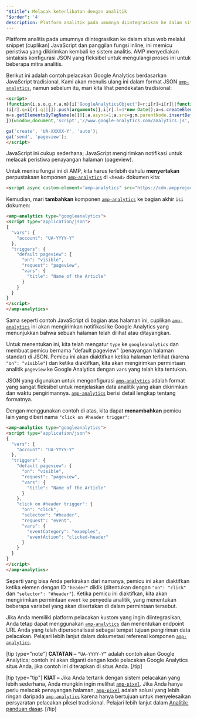 ```yaml
---
"$title": Melacak keterlibatan dengan analitik
"$order": '4'
description: Platform analitik pada umumnya diintegrasikan ke dalam situs web melalui panggilan fungsi dan snippet JavaScript inline, ini memicu peristiwa yang dikirimkan kembali ke sistem analitik.
---
```


Platform analitis pada umumnya diintegrasikan ke dalam situs web melalui snippet (cuplikan) JavaScript dan panggilan fungsi inline, ini memicu peristiwa yang dikirimkan kembali ke sistem analitis. AMP menyediakan sintaksis konfigurasi JSON yang fleksibel untuk mengulangi proses ini untuk beberapa mitra analitis.

Berikut ini adalah contoh pelacakan Google Analytics berdasarkan JavaScript tradisional. Kami akan menulis ulang ini dalam format JSON [`amp-analytics`](../../../../documentation/components/reference/amp-analytics.md), namun sebelum itu, mari kita lihat pendekatan tradisional:

```html
<script>
(function(i,s,o,g,r,a,m){i['GoogleAnalyticsObject']=r;i[r]=i[r]||function(){
(i[r].q=i[r].q||[]).push(arguments)},i[r].l=1*new Date();a=s.createElement(o),
m=s.getElementsByTagName(o)[0];a.async=1;a.src=g;m.parentNode.insertBefore(a,m)
})(window,document,'script','//www.google-analytics.com/analytics.js','ga');

ga('create', 'UA-XXXXX-Y', 'auto');
ga('send', 'pageview');
</script>
```

JavaScript ini cukup sederhana; JavaScript mengirimkan notifikasi untuk melacak peristiwa penayangan halaman (pageview).

Untuk meniru fungsi ini di AMP, kita harus terlebih dahulu **menyertakan** perpustakaan komponen [`amp-analytics`](../../../../documentation/components/reference/amp-analytics.md) di `<head>` dokumen kita:

```html
<script async custom-element="amp-analytics" src="https://cdn.ampproject.org/v0/amp-analytics-0.1.js"></script>
```

Kemudian, mari **tambahkan** komponen [`amp-analytics`](../../../../documentation/components/reference/amp-analytics.md) ke bagian akhir `isi` dokumen:

```html
<amp-analytics type="googleanalytics">
<script type="application/json">
{
  "vars": {
    "account": "UA-YYYY-Y"
  },
  "triggers": {
    "default pageview": {
      "on": "visible",
      "request": "pageview",
      "vars": {
        "title": "Name of the Article"
      }
    }
  }
}
</script>
</amp-analytics>
```

Sama seperti contoh JavaScript di bagian atas halaman ini, cuplikan [`amp-analytics`](../../../../documentation/components/reference/amp-analytics.md) ini akan mengirimkan notifikasi ke Google Analytics yang menunjukkan bahwa sebuah halaman telah dilihat atau ditayangkan.

Untuk menentukan ini, kita telah mengatur `type` ke `googleanalytics` dan membuat pemicu bernama "default pageview" (penayangan halaman standar) di JSON.  Pemicu ini akan diaktifkan ketika halaman terlihat (karena `"on": "visible"`) dan ketika diaktifkan, kita akan mengirimkan permintaan analitik `pageview` ke Google Analytics dengan `vars` yang telah kita tentukan.

JSON yang digunakan untuk mengonfigurasi [`amp-analytics`](../../../../documentation/components/reference/amp-analytics.md) adalah format yang sangat fleksibel untuk menjelaskan data analitik yang akan dikirimkan dan waktu pengirimannya. [`amp-analytics`](../../../../documentation/components/reference/amp-analytics.md) berisi detail lengkap tentang formatnya.

Dengan menggunakan contoh di atas, kita dapat **menambahkan** pemicu lain yang diberi nama `"click on #header trigger"`:

```html
<amp-analytics type="googleanalytics">
<script type="application/json">
{
  "vars": {
    "account": "UA-YYYY-Y"
  },
  "triggers": {
    "default pageview": {
      "on": "visible",
      "request": "pageview",
      "vars": {
        "title": "Name of the Article"
      }
    },
    "click on #header trigger": {
      "on": "click",
      "selector": "#header",
      "request": "event",
      "vars": {
        "eventCategory": "examples",
        "eventAction": "clicked-header"
      }
    }
  }
}
</script>
</amp-analytics>
```

Seperti yang bisa Anda perkirakan dari namanya, pemicu ini akan diaktifkan ketika elemen dengan ID `"header"` diklik (ditentukan dengan `"on": "click"` dan `"selector": "#header"`). Ketika pemicu ini diaktifkan, kita akan mengirimkan permintaan `event` ke penyedia analitik, yang menentukan beberapa variabel yang akan disertakan di dalam permintaan tersebut.

Jika Anda memiliki platform pelacakan kustom yang ingin diintegrasikan, Anda tetap dapat menggunakan [`amp-analytics`](../../../../documentation/components/reference/amp-analytics.md) dan menentukan endpoint URL Anda yang telah dipersonalisasi sebagai tempat tujuan pengiriman data pelacakan. Pelajari lebih lanjut dalam dokumetasi referensi komponen [`amp-analytics`](../../../../documentation/components/reference/amp-analytics.md).

[tip type="note"] <strong>CATATAN –</strong>  <code>“UA-YYYY-Y”</code> adalah contoh akun Google Analytics; contoh ini akan diganti dengan kode pelacakan Google Analytics situs Anda, jika contoh ini diterapkan di situs Anda.  [/tip]

[tip type="tip"] **KIAT –** Jika Anda tertarik dengan sistem pelacakan yang lebih sederhana, Anda mungkin ingin melihat [`amp-pixel`](../../../../documentation/components/reference/amp-pixel.md). Jika Anda hanya perlu melacak penayangan halaman, [`amp-pixel`](../../../../documentation/components/reference/amp-pixel.md) adalah solusi yang lebih ringan daripada [`amp-analytics`](../../../../documentation/components/reference/amp-analytics.md) karena hanya bertujuan untuk menyelesaikan persyaratan pelacakan piksel tradisional. Pelajari lebih lanjut dalam [Analitik: panduan dasar](../../../../documentation/guides-and-tutorials/optimize-measure/configure-analytics/analytics_basics.md). [/tip]
